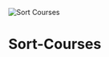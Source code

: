 ![Sort Courses](https://user-images.githubusercontent.com/70008922/178225585-574eb1d0-819f-4587-87d1-688f0bc14811.png)
# Sort-Courses
